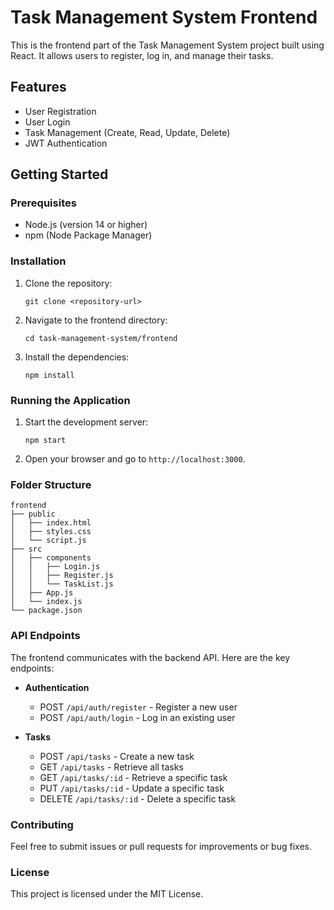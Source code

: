 # Task Management System Frontend

This is the frontend part of the Task Management System project built using React. It allows users to register, log in, and manage their tasks.

## Features

- User Registration
- User Login
- Task Management (Create, Read, Update, Delete)
- JWT Authentication

## Getting Started

### Prerequisites

- Node.js (version 14 or higher)
- npm (Node Package Manager)

### Installation

1. Clone the repository:

   ```
   git clone <repository-url>
   ```

2. Navigate to the frontend directory:

   ```
   cd task-management-system/frontend
   ```

3. Install the dependencies:

   ```
   npm install
   ```

### Running the Application

1. Start the development server:

   ```
   npm start
   ```

2. Open your browser and go to `http://localhost:3000`.

### Folder Structure

```
frontend
├── public
│   ├── index.html
│   ├── styles.css
│   └── script.js
├── src
│   ├── components
│   │   ├── Login.js
│   │   ├── Register.js
│   │   └── TaskList.js
│   ├── App.js
│   └── index.js
└── package.json
```

### API Endpoints

The frontend communicates with the backend API. Here are the key endpoints:

- **Authentication**
  - POST `/api/auth/register` - Register a new user
  - POST `/api/auth/login` - Log in an existing user

- **Tasks**
  - POST `/api/tasks` - Create a new task
  - GET `/api/tasks` - Retrieve all tasks
  - GET `/api/tasks/:id` - Retrieve a specific task
  - PUT `/api/tasks/:id` - Update a specific task
  - DELETE `/api/tasks/:id` - Delete a specific task

### Contributing

Feel free to submit issues or pull requests for improvements or bug fixes.

### License

This project is licensed under the MIT License.